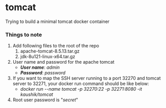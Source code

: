 # tomcat
Trying to build a minimal tomcat docker container

### Things to note

1. Add following files to the root of the repo
    1. apache-tomcat-8.5.13.tar.gz 
    2. jdk-8u121-linux-x64.tar.gz
2. User name and password for the apache tomcat
    * ___User name___: _admin_
    * ___Password___: _password_
3. If you want to map the SSH server running to a port 32270 and tomcat server to 32271, your docker run command should be like below:
    * _docker run --name tomcat -p 32270:22 -p 32271:8080 -it kaushik/tomcat_
4. Root user password is "_secret_"    

